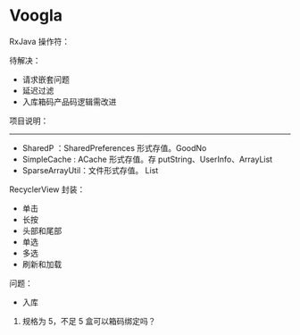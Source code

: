 # Voogla

RxJava 操作符：


待解决：

- 请求嵌套问题
- 延迟过滤
- 入库箱码产品码逻辑需改进

项目说明：

-----

- SharedP ：SharedPreferences 形式存值。GoodNo
- SimpleCache : ACache 形式存值。存 putString、UserInfo、ArrayList<QrCodeListData>
- SparseArrayUtil：文件形式存值。 List<QrCodeListData>

RecyclerView 封装：

- 单击
- 长按
- 头部和尾部
- 单选
- 多选
- 刷新和加载


问题：

- 入库
1. 规格为 5，不足 5 盒可以箱码绑定吗？